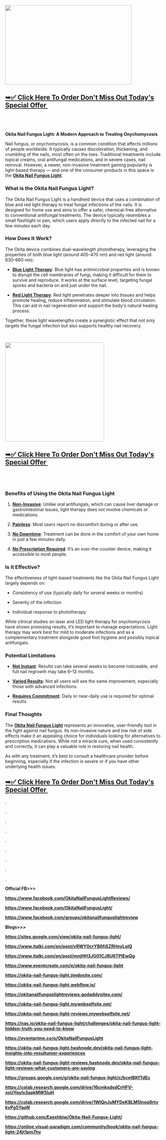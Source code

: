 <div class="separator"><a href="https://www.facebook.com/OkitaNailFungusLightReviews/" target="_blank"><img src="https://blogger.googleusercontent.com/img/b/R29vZ2xl/AVvXsEh2CFXc6OPIlEVuqlr6h3_YJbFwWsehViPzvOHeozTRRRehHVLGe9L9ZEPWwi28vrdaO75zk_y7gtbppwCC8FX7-4KZiW2QRj39ZiSlKz_b4BGennNzlfuqny7BfZKfQnGmyvowPc2m2Uhu_k-YfzxWiqIDwgd0M2pbEscophVZhmC-vooUsMvPY91TbO4/w409-h256/Okita.jpg" alt="" width="409" height="256" border="0" data-original-height="800" data-original-width="1280" /></a></div>
<h2><strong><a href="https://trendgadgetz.shop/okita-nail-light-buy" target="_blank">➥✅ Click Here To Order Don't Miss Out Today's Special Offer&nbsp;</a></strong></h2>
<h2>&nbsp;</h2>
<p><strong>Okita Nail Fungus Light: A Modern Approach to Treating Onychomycosis</strong></p>
<p>Nail fungus, or onychomycosis, is a common condition that affects millions of people worldwide. It typically causes discoloration, thickening, and crumbling of the nails, most often on the toes. Traditional treatments include topical creams, oral antifungal medications, and in severe cases, nail removal. However, a newer, non-invasive treatment gaining popularity is light-based therapy &mdash; and one of the consumer products in this space is the&nbsp;<a href="https://www.facebook.com/OkitaNailFungusLightReviews/" target="_blank"><strong>Okita Nail Fungus Light</strong></a>.</p>
<h3>What is the Okita Nail Fungus Light?</h3>
<p>The Okita Nail Fungus Light is a handheld device that uses a combination of blue and red light therapy to treat fungal infections of the nails. It is designed for home use and aims to offer a safer, chemical-free alternative to conventional antifungal treatments. The device typically resembles a small flashlight or pen, which users apply directly to the infected nail for a few minutes each day.</p>
<h3>How Does It Work?</h3>
<p>The Okita device combines dual-wavelength phototherapy, leveraging the properties of both blue light (around 405&ndash;470 nm) and red light (around 630&ndash;660 nm):</p>
<ul>
<li>
<p><a href="https://www.facebook.com/OkitaNailFungusLightReviews/" target="_blank"><strong>Blue Light Therapy</strong></a>: Blue light has antimicrobial properties and is known to disrupt the cell membranes of fungi, making it difficult for them to survive and reproduce. It works at the surface level, targeting fungal spores and bacteria on and just under the nail.</p>
</li>
<li>
<p><a href="https://www.facebook.com/OkitaNailFungusLightReviews/" target="_blank"><strong>Red Light Therapy</strong></a>: Red light penetrates deeper into tissues and helps promote healing, reduce inflammation, and stimulate blood circulation. This can aid in nail regeneration and support the body's natural healing process.</p>
</li>
</ul>
<p>Together, these light wavelengths create a synergistic effect that not only targets the fungal infection but also supports healthy nail recovery.</p>
<p>&nbsp;</p>
<div class="separator"><a href="https://www.facebook.com/OkitaNailFungusLightReviews/" target="_blank"><img src="https://blogger.googleusercontent.com/img/b/R29vZ2xl/AVvXsEh5S22pXMBXCTzyPsp35e9pjpH9EiK-c2g4_dxlcaSXuJuZnGdtASl0DtHjqsJ5tyCnqbs-lJlISZWWNccTQv3NqFHbzpE7rH4zl1OOo35bVX9yTiMJ-bJ05hzHLnbxgzxQvDwxq2A8nsStj7HFpSCxpDz1Gxinm97ckEt0k9AXQCueEhfr287WbEtzpeI/s320/okita3.webp" alt="" width="320" height="320" border="0" data-original-height="768" data-original-width="768" /></a></div>
<h2><strong><a href="https://trendgadgetz.shop/okita-nail-light-buy" target="_blank">➥✅ Click Here To Order Don't Miss Out Today's Special Offer&nbsp;</a></strong></h2>
<h2>&nbsp;</h2>
<h3>Benefits of Using the Okita Nail Fungus Light</h3>
<ol>
<li>
<p><a href="https://www.facebook.com/OkitaNailFungusLight/" target="_blank"><strong>Non-Invasive</strong></a>: Unlike oral antifungals, which can cause liver damage or gastrointestinal issues, light therapy does not involve chemicals or medications.</p>
</li>
<li>
<p><a href="https://www.facebook.com/OkitaNailFungusLight/" target="_blank"><strong>Painless</strong></a>: Most users report no discomfort during or after use.</p>
</li>
<li>
<p><a href="https://www.facebook.com/groups/okitanailfunguslightreview" target="_blank"><strong>No Downtime</strong></a>: Treatment can be done in the comfort of your own home in just a few minutes daily.</p>
</li>
<li>
<p><a href="https://www.facebook.com/groups/okitanailfunguslightreview" target="_blank"><strong>No Prescription Required</strong></a>: It&rsquo;s an over-the-counter device, making it accessible to most people.</p>
</li>
</ol>
<h3>Is It Effective?</h3>
<p>The effectiveness of light-based treatments like the Okita Nail Fungus Light largely depends on:</p>
<ul>
<li>
<p>Consistency of use (typically daily for several weeks or months)</p>
</li>
<li>
<p>Severity of the infection</p>
</li>
<li>
<p>Individual response to phototherapy</p>
</li>
</ul>
<p>While clinical studies on laser and LED light therapy for onychomycosis have shown promising results, it&rsquo;s important to manage expectations. Light therapy may work best for mild to moderate infections and as a complementary treatment alongside good foot hygiene and possibly topical antifungals.</p>
<h3>Potential Limitations</h3>
<ul>
<li>
<p><a href="https://www.facebook.com/OkitaNailFungusLightReviews/" target="_blank"><strong>Not Instant</strong></a>: Results can take several weeks to become noticeable, and full nail regrowth may take 6&ndash;12 months.</p>
</li>
<li>
<p><a href="https://www.facebook.com/OkitaNailFungusLightReviews/" target="_blank"><strong>Varied Results</strong></a>: Not all users will see the same improvement, especially those with advanced infections.</p>
</li>
<li>
<p><strong><a href="https://www.facebook.com/OkitaNailFungusLightReviews/" target="_blank">Requires Commitment</a></strong>: Daily or near-daily use is required for optimal results.</p>
</li>
</ul>
<h3>Final Thoughts</h3>
<p>The&nbsp;<a href="https://www.facebook.com/OkitaNailFungusLightReviews/" target="_blank"><strong>Okita Nail Fungus Light</strong></a>&nbsp;represents an innovative, user-friendly tool in the fight against nail fungus. Its non-invasive nature and low risk of side effects make it an appealing choice for individuals looking for alternatives to prescription medications. While not a miracle cure, when used consistently and correctly, it can play a valuable role in restoring nail health.</p>
<p>As with any treatment, it&rsquo;s best to consult a healthcare provider before beginning, especially if the infection is severe or if you have other underlying health issues.</p>
<h2><strong><a href="https://trendgadgetz.shop/okita-nail-light-buy" target="_blank">➥✅ Click Here To Order Don't Miss Out Today's Special Offer&nbsp;</a></strong></h2>
<p>.</p>
<p>.</p>
<p>.</p>
<p>.</p>
<p>.</p>
<p>.</p>
<p>.</p>
<p>.</p>
<p>.</p>
<p align="left"><strong>Official FB&gt;&gt;&gt;</strong></p>
<p align="left"><strong><a href="https://www.facebook.com/OkitaNailFungusLightReviews/">https://www.facebook.com/OkitaNailFungusLightReviews/</a></strong></p>
<p align="left"><strong><a href="https://www.facebook.com/OkitaNailFungusLight/">https://www.facebook.com/OkitaNailFungusLight/</a></strong></p>
<p align="left"><strong><a href="https://www.facebook.com/groups/okitanailfunguslightreview">https://www.facebook.com/groups/okitanailfunguslightreview</a></strong></p>
<p align="left"><strong><strong>Blogs&gt;&gt;&gt;</strong></strong></p>
<p align="left"><strong><a href="https://sites.google.com/view/okita-nail-fungus-light/">https://sites.google.com/view/okita-nail-fungus-light/</a></strong></p>
<p align="left"><strong><a href="https://www.italki.com/en/post/vRWY0crYB6fiSZRHeyLolQ">https://www.italki.com/en/post/vRWY0crYB6fiSZRHeyLolQ</a></strong></p>
<p align="left"><strong><a href="https://www.italki.com/en/post/mnjHH3JG01CJ8U6TPIEwQg">https://www.italki.com/en/post/mnjHH3JG01CJ8U6TPIEwQg</a></strong></p>
<p align="left"><strong><a href="https://www.eventcreate.com/e/okita-nail-fungus-light">https://www.eventcreate.com/e/okita-nail-fungus-light</a></strong></p>
<p align="left"><strong><a href="https://okita-nail-fungus-light.jimdosite.com/">https://okita-nail-fungus-light.jimdosite.com/</a></strong></p>
<p align="left"><strong><a href="https://okita-nail-fungus-light.webflow.io/">https://okita-nail-fungus-light.webflow.io/</a></strong></p>
<p align="left"><strong><a href="https://okitanailfunguslightreviews.godaddysites.com/">https://okitanailfunguslightreviews.godaddysites.com/</a></strong></p>
<p align="left"><strong><a href="https://okita-nail-fungus-light.mywebselfsite.net/">https://okita-nail-fungus-light.mywebselfsite.net/</a></strong></p>
<p align="left"><strong><a href="https://okita-nail-fungus-light-reviews.mywebselfsite.net/">https://okita-nail-fungus-light-reviews.mywebselfsite.net/</a></strong></p>
<p align="left"><strong><a href="https://nas.io/okita-nail-fungus-light/challenges/okita-nail-fungus-light-hidden-truth-you-need-to-know">https://nas.io/okita-nail-fungus-light/challenges/okita-nail-fungus-light-hidden-truth-you-need-to-know</a></strong></p>
<p align="left"><strong><a href="https://eventprime.co/o/OkitaNailFungusLight">https://eventprime.co/o/OkitaNailFungusLight</a></strong></p>
<p align="left"><strong><a href="https://okita-nail-fungus-light.hashnode.dev/okita-nail-fungus-light-insights-into-resultumer-experiences">https://okita-nail-fungus-light.hashnode.dev/okita-nail-fungus-light-insights-into-resultumer-experiences</a></strong></p>
<p align="left"><strong><a href="https://okita-nail-fungus-light-reviews.hashnode.dev/okita-nail-fungus-light-reviews-what-customers-are-saying">https://okita-nail-fungus-light-reviews.hashnode.dev/okita-nail-fungus-light-reviews-what-customers-are-saying</a></strong></p>
<p align="left"><strong><a href="https://groups.google.com/g/okita-nail-fungus-light/c/bcetBKfTdEc">https://groups.google.com/g/okita-nail-fungus-light/c/bcetBKfTdEc</a></strong></p>
<p align="left"><strong><a href="https://colab.research.google.com/drive/16cmksdsdCrHFV-xoUYqylx3apkMW5IuH">https://colab.research.google.com/drive/16cmksdsdCrHFV-xoUYqylx3apkMW5IuH</a></strong></p>
<p align="left"><strong><a href="https://colab.research.google.com/drive/1WIQnJuMYDeKBLM5lnoq9rtvkvPg5YaoN">https://colab.research.google.com/drive/1WIQnJuMYDeKBLM5lnoq9rtvkvPg5YaoN</a></strong></p>
<p align="left"><strong><a href="https://github.com/Eaexhbiw/Okita-Nail-Fungus-Light/">https://github.com/Eaexhbiw/Okita-Nail-Fungus-Light/</a></strong></p>
<p align="left"><strong><a href="https://online.visual-paradigm.com/community/book/okita-nail-fungus-light-24jt1pm7hv">https://online.visual-paradigm.com/community/book/okita-nail-fungus-light-24jt1pm7hv</a></strong></p>
